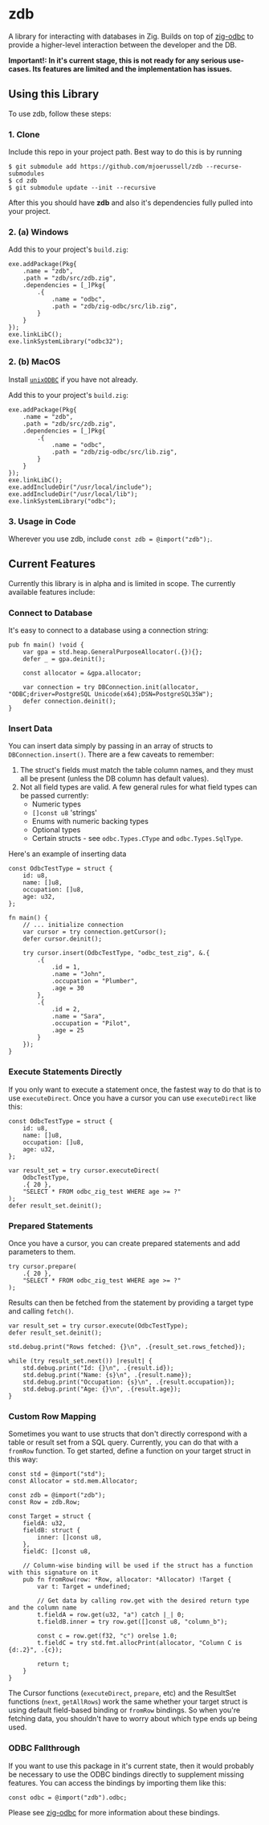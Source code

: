 # zdb

A library for interacting with databases in Zig. Builds on top of [zig-odbc](https://github.com/mjoerussell/zig-odbc) to provide a higher-level
interaction between the developer and the DB.

**Important!: In it's current stage, this is not ready for any serious use-cases. Its features are limited and the implementation has issues.**

## Using this Library

To use zdb, follow these steps:

### 1. Clone

Include this repo in your project path. Best way to do this is by running

```
$ git submodule add https://github.com/mjoerussell/zdb --recurse-submodules
$ cd zdb
$ git submodule update --init --recursive
```

After this you should have **zdb** and also it's dependencies fully pulled into your project.

### 2. (a) Windows

Add this to your project's `build.zig`:

```zig
exe.addPackage(Pkg{
    .name = "zdb",
    .path = "zdb/src/zdb.zig",
    .dependencies = [_]Pkg{
        .{
            .name = "odbc",
            .path = "zdb/zig-odbc/src/lib.zig",
        }
    }
});
exe.linkLibC();
exe.linkSystemLibrary("odbc32");
```

### 2. (b) MacOS

Install [`unixODBC`](unixodbc.org) if you have not already.

Add this to your project's `build.zig`:

```zig
exe.addPackage(Pkg{
    .name = "zdb",
    .path = "zdb/src/zdb.zig",
    .dependencies = [_]Pkg{
        .{
            .name = "odbc",
            .path = "zdb/zig-odbc/src/lib.zig",
        }
    }
});
exe.linkLibC();
exe.addIncludeDir("/usr/local/include");
exe.addIncludeDir("/usr/local/lib");
exe.linkSystemLibrary("odbc");
```

### 3. Usage in Code

Wherever you use zdb, include `const zdb = @import("zdb");`.

## Current Features

Currently this library is in alpha and is limited in scope. The currently available features include:

### Connect to Database

It's easy to connect to a database using a connection string:

```zig
pub fn main() !void {
    var gpa = std.heap.GeneralPurposeAllocator(.{}){};
    defer _ = gpa.deinit();

    const allocator = &gpa.allocator;

    var connection = try DBConnection.init(allocator, "ODBC;driver=PostgreSQL Unicode(x64);DSN=PostgreSQL35W");
    defer connection.deinit();
}
```

### Insert Data

You can insert data simply by passing in an array of structs to `DBConnection.insert()`. There are a few caveats to remember:

1. The struct's fields must match the table column names, and they must all be present (unless the DB column has default values).
2. Not all field types are valid. A few general rules for what field types can be passed currently:
   - Numeric types
   - `[]const u8` 'strings'
   - Enums with numeric backing types
   - Optional types
   - Certain structs - see `odbc.Types.CType` and `odbc.Types.SqlType`.

Here's an example of inserting data

```zig
const OdbcTestType = struct {
    id: u8,
    name: []u8,
    occupation: []u8,
    age: u32,
};

fn main() {
    // ... initialize connection
    var cursor = try connection.getCursor();
    defer cursor.deinit();

    try cursor.insert(OdbcTestType, "odbc_test_zig", &.{
        .{
            .id = 1,
            .name = "John",
            .occupation = "Plumber",
            .age = 30
        },
        .{
            .id = 2,
            .name = "Sara",
            .occupation = "Pilot",
            .age = 25
        }
    });
}
```

### Execute Statements Directly

If you only want to execute a statement once, the fastest way to do that is to use `executeDirect`. Once you have
a cursor you can use `executeDirect` like this:

```zig
const OdbcTestType = struct {
    id: u8,
    name: []u8,
    occupation: []u8,
    age: u32,
};

var result_set = try cursor.executeDirect(
    OdbcTestType,
    .{ 20 },
    "SELECT * FROM odbc_zig_test WHERE age >= ?"
);
defer result_set.deinit();
```

### Prepared Statements

Once you have a cursor, you can create prepared statements and add parameters to them.

```zig
try cursor.prepare(
    .{ 20 },
    "SELECT * FROM odbc_zig_test WHERE age >= ?"
);
```

Results can then be fetched from the statement by providing a target type and calling `fetch()`.

```zig
var result_set = try cursor.execute(OdbcTestType);
defer result_set.deinit();

std.debug.print("Rows fetched: {}\n", .{result_set.rows_fetched});

while (try result_set.next()) |result| {
    std.debug.print("Id: {}\n", .{result.id});
    std.debug.print("Name: {s}\n", .{result.name});
    std.debug.print("Occupation: {s}\n", .{result.occupation});
    std.debug.print("Age: {}\n", .{result.age});
}
```

### Custom Row Mapping

Sometimes you want to use structs that don't directly correspond with a table or result set from a SQL query. Currently, you can do
that with a `fromRow` function. To get started, define a function on your target struct in this way:

```zig
const std = @import("std");
const Allocator = std.mem.Allocator;

const zdb = @import("zdb");
const Row = zdb.Row;

const Target = struct {
    fieldA: u32,
    fieldB: struct {
        inner: []const u8,
    },
    fieldC: []const u8,

    // Column-wise binding will be used if the struct has a function with this signature on it
    pub fn fromRow(row: *Row, allocator: *Allocator) !Target {
        var t: Target = undefined;

        // Get data by calling row.get with the desired return type and the column name
        t.fieldA = row.get(u32, "a") catch |_| 0;
        t.fieldB.inner = try row.get([]const u8, "column_b");

        const c = row.get(f32, "c") orelse 1.0;
        t.fieldC = try std.fmt.allocPrint(allocator, "Column C is {d:.2}", .{c});

        return t;
    }
}
```

The Cursor functions (`executeDirect`, `prepare`, etc) and the ResultSet functions (`next`, `getAllRows`) work the same whether your target
struct is using default field-based binding or `fromRow` bindings. So when you're fetching data, you shouldn't have to worry about which
type ends up being used.

### ODBC Fallthrough

If you want to use this package in it's current state, then it would probably be necessary to use the ODBC bindings directly to
supplement missing features. You can access the bindings by importing them like this:

```
const odbc = @import("zdb").odbc;
```

Please see [zig-odbc](https://github.com/mjoerussell/zig-odbc) for more information about these bindings.
